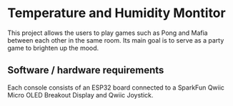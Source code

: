 # Temperature and Humidity Montitor

This project allows the users to play games such as Pong and Mafia between each other in the same room. Its main goal is to serve as a party game to brighten up the mood.

## Software / hardware requirements

Each console consists of an ESP32 board connected to a SparkFun Qwiic Micro OLED Breakout Display and Qwiic Joystick. 


